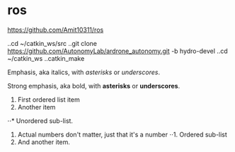 # ros
https://github.com/Amit10311/ros

..cd ~/catkin_ws/src 
..git clone https://github.com/AutonomyLab/ardrone_autonomy.git -b hydro-devel
..cd ~/catkin_ws
..catkin_make

Emphasis, aka italics, with *asterisks* or _underscores_.

Strong emphasis, aka bold, with **asterisks** or __underscores__.


1. First ordered list item
2. Another item

⋅⋅* Unordered sub-list. 
1. Actual numbers don't matter, just that it's a number
⋅⋅1. Ordered sub-list
4. And another item.

